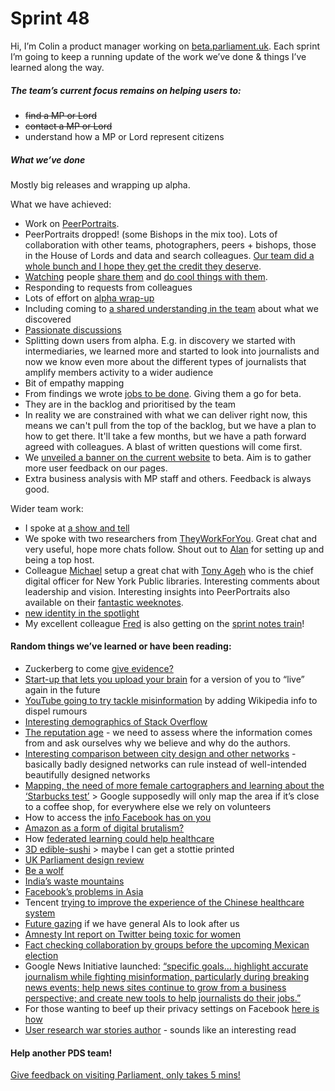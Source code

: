 # Sprint 48

Hi, I’m Colin a product manager working on [beta.parliament.uk](https://beta.parliament.uk/). Each sprint I’m going to keep a running update of the work we’ve done & things I’ve learned along the way.

##### The team’s current focus remains on helping users to:
* ~~find a MP or Lord~~
* ~~contact a MP or Lord~~
* understand how a MP or Lord represent citizens

##### What we’ve done
Mostly big releases and wrapping up alpha.

What we have achieved:
* Work on [PeerPortraits](https://twitter.com/ColinPattinson/status/975779236089946112).
* PeerPortraits dropped! (some Bishops in the mix too). Lots of collaboration with other teams, photographers, peers + bishops, those in the House of Lords and data and search colleagues. [Our team did a whole bunch and I hope they get the credit they deserve](https://twitter.com/ColinPattinson/status/976146650459770880).
* [Watching](https://twitter.com/ColinPattinson/status/976105853295255552) people [share them](https://twitter.com/ParliDigital/status/976123642068291584) and [do cool things with them](https://twitter.com/puntofisso/status/976424407043276802).
* Responding to requests from colleagues
* Lots of effort on [alpha wrap-up](https://twitter.com/ColinPattinson/status/976059155218825216)
* Including coming to [a shared understanding in the team](https://twitter.com/ColinPattinson/status/977180508575731713) about what we discovered
* [Passionate discussions](https://twitter.com/MarttiinaK/status/975788820208680960)
* Splitting down users from alpha. E.g. in discovery we started with intermediaries, we learned more and started to look into journalists and now we know even more about the different types of journalists that amplify members activity to a wider audience
* Bit of empathy mapping
* From findings we wrote [jobs to be done](https://jtbd.info/). Giving them a go for beta.
* They are in the backlog and prioritised by the team
* In reality we are constrained with what we can deliver right now, this means we can't pull from the top of the backlog, but we have a plan to how to get there. It'll take a few months, but we have a path forward agreed with colleagues. A blast of written questions will come first.
* We [unveiled a banner on the current website](https://www.parliament.uk/biographies/commons/laura-pidcock/4665) to beta. Aim is to gather more user feedback on our pages.
* Extra business analysis with MP staff and others. Feedback is always good.

Wider team work:
* I spoke at [a show and tell](https://twitter.com/ParliDigital/status/976503236747284481)
* We spoke with two researchers from [TheyWorkForYou](https://www.theyworkforyou.com/). Great chat and very useful, hope more chats follow. Shout out to [Alan](https://twitter.com/alanmayers) for setting up and being a top host.
* Colleague [Michael](https://twitter.com/fantasticlife?lang=en) setup a great chat with [Tony Ageh](https://twitter.com/tonyageh?lang=en) who is the chief digital officer for New York Public libraries. Interesting comments about leadership and vision. Interesting insights into PeerPortraits also available on their [fantastic weeknotes](https://ukparliament.github.io/weeknotes.data-search/2018/12/).
* [new identity in the spotlight](https://twitter.com/clementgraphics/status/977247404524228612)
* My excellent colleague [Fred](https://twitter.com/gwizxrd) is also getting on the [sprint notes train](https://ukparliament.github.io/sprintnotes.outputs/)! 

#### Random things we’ve learned or have been reading:
* Zuckerberg to come [give evidence?](https://www.theguardian.com/news/2018/mar/18/cambridge-analytica-and-facebook-accused-of-misleading-mps-over-data-breach)
* [Start-up that lets you upload your brain](https://www.technologyreview.com/s/610456/a-startup-is-pitching-a-mind-uploading-service-that-is-100-percent-fatal/) for a version of you to “live” again in the future
* [YouTube going to try tackle misinformation](https://qz.com/1228635/youtube-is-turning-to-wikipedia-to-help-it-fight-conspiracy-theories/) by adding Wikipedia info to dispel rumours
* [Interesting demographics of Stack Overflow](https://insights.stackoverflow.com/survey/2018/)
* [The reputation age](https://aeon.co/ideas/say-goodbye-to-the-information-age-its-all-about-reputation-now) - we need to assess where the information comes from and ask ourselves why we believe and why do the authors.
* [Interesting comparison between city design and other networks](https://www.coindesk.com/worst-crypto-networks-will-biggest/amp/?__twitter_impression=true) - basically badly designed networks can rule instead of well-intended beautifully designed networks
* [Mapping, the need of more female cartographers and learning about the ‘Starbucks test’](https://www.citylab.com/equity/2018/03/who-maps-the-world/555272/) > Google supposedly will only map the area if it’s close to a coffee shop, for everywhere else we rely on volunteers
* How to access the [info Facebook has on you](https://thenextweb.com/syndication/2018/03/12/heres-access-super-creepy-data-facebook/)
* [Amazon as a form of digital brutalism?](https://www.fastcodesign.com/90160960/the-design-theory-behind-amazons-5-6-billion-success?utm_source=Mind+the+Product+Newsletter&utm_campaign=9e31fff509-mtp_newsletter_2018_03_12&utm_medium=email&utm_term=0_babd9cfe61-9e31fff509-110085333)
* How [federated learning could help healthcare](https://hackernoon.com/federated-learning-a-step-closer-towards-confidential-ai-7ac4afa9b437)
* [3D edible-sushi](https://mashable.com/2018/03/11/3d-printed-8-bit-sushi-sxsw/#sdSQsCQDqgqO) > maybe I can get a stottie printed
* [UK Parliament design review](https://www.designweek.co.uk/issues/19-25-march-2018/uk-parliament-new-logo-visual-identity-more-digital-accessible/)
* [Be a wolf](https://www.citylab.com/environment/2018/03/the-people-who-pretend-to-be-wolves/554765/)
* [India’s waste mountains](https://www.nature.com/articles/d41586-018-03012-y)
* [Facebook’s problems in Asia](https://asia.nikkei.com/Viewpoints/James-Crabtree/Facebook-must-confront-its-Asian-shortcomings)
* Tencent [trying to improve the experience of the Chinese healthcare system](http://technode.com/2018/02/11/tencent-medical-ecosystem/)
* [Future gazing](https://www.smithsonianmag.com/innovation/artificial-intelligence-future-scenarios-180968403/) if we have general AIs to look after us
* [Amnesty Int report on Twitter being toxic for women](https://www.amnesty.org/en/latest/research/2018/03/online-violence-against-women-chapter-1/) 
* [Fact checking collaboration by groups before the upcoming Mexican election](https://www.poynter.org/news/journalists-and-tech-companies-are-teaming-fight-fake-news-about-mexican-election)
* Google News Initiative launched: [“specific goals… highlight accurate journalism while fighting misinformation, particularly during breaking news events; help news sites continue to grow from a business perspective; and create new tools to help journalists do their jobs.”](https://www.theverge.com/2018/3/20/17142788/google-news-initiative-fake-news-journalist-subscriptions)
* For those wanting to beef up their privacy settings on Facebook [here is how](https://www.eff.org/deeplinks/2018/03/how-change-your-facebook-settings-opt-out-platform-api-sharing)
* [User research war stories author](http://whatusersdo.com/blog/interview-steve-portigal-author-doorbells-danger-dead-batteries/) - sounds like an interesting read

#### Help another PDS team!
[Give feedback on visiting Parliament, only takes 5 mins!](https://twitter.com/UKParliament/status/979373182309273600)
